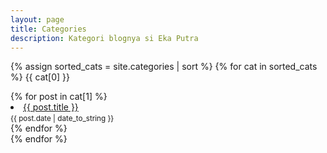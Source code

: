 ```yaml
---
layout: page
title: Categories
description: Kategori blognya si Eka Putra
---
```


{% assign sorted_cats = site.categories | sort %}
{% for cat in sorted_cats %}
<span id="{{ cat[0] }}" class="cat">{{ cat[0] }}</span>
<div class="post-list">
	{% for post in cat[1] %}
		<li>
			<a href="{{ post.url }}">{{ post.title }}</a><br>
			<small><time datetime="{{ post.date | date_to_xmlschema }}" class="post-date">{{ post.date | date_to_string }}</time></small>
		</li>
	{% endfor %}
</div>
{% endfor %}
